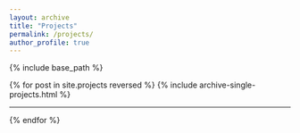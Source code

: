 ```yaml
---
layout: archive
title: "Projects"
permalink: /projects/
author_profile: true
---
```


{% include base_path %}

{% for post in site.projects reversed %}
  {% include archive-single-projects.html %}
  <hr>
{% endfor %}
